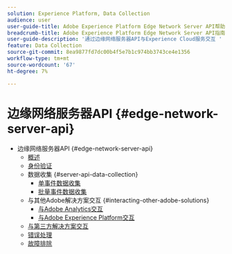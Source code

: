 ```yaml
---
solution: Experience Platform, Data Collection
audience: user
user-guide-title: Adobe Experience Platform Edge Network Server API帮助
breadcrumb-title: Adobe Experience Platform Edge Network Server API指南
user-guide-description: '通过边缘网络服务器API与Experience Cloud服务交互 '
feature: Data Collection
source-git-commit: 8ea9877fd7dc00b4f5e7b1c974bb3743ce4e1356
workflow-type: tm+mt
source-wordcount: '67'
ht-degree: 7%

---
```



# 边缘网络服务器API {#edge-network-server-api}

* 边缘网络服务器API {#edge-network-server-api}
   * [概述](overview.md)
   * [身份验证](authentication.md)
   * 数据收集 {#server-api-data-collection}
      * [单事件数据收集](interactive-data-collection.md)
      * [批量事件数据收集](non-interactive-data-collection.md)
   * 与其他Adobe解决方案交互 {#interacting-other-adobe-solutions}
      * [与Adobe Analytics交互](interacting-adobe-analytics.md)
      * [与Adobe Experience Platform交互](interacting-experience-platform.md)
   * [与第三方解决方案交互](interacting-third-party-solutions.md)
   * [错误处理](error-handling.md)
   * [故障排除](troubleshooting.md)